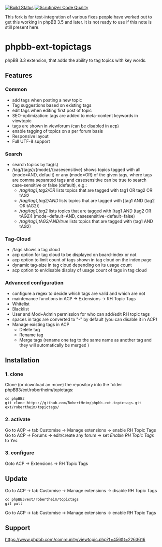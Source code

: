 [![Build Status](https://travis-ci.org/RobertHeim/phpbb-ext-topictags.svg?branch=master)](https://travis-ci.org/RobertHeim/phpbb-ext-topictags)
[![Scrutinizer Code Quality](https://scrutinizer-ci.com/g/RobertHeim/phpbb-ext-topictags/badges/quality-score.png?b=master)](https://scrutinizer-ci.com/g/RobertHeim/phpbb-ext-topictags/?branch=master)

This fork is for test-integration of various fixes people have worked out to get this working in phpBB 3.5 and later. It is not ready to use if this note is still present here.

phpbb-ext-topictags
===================

phpBB 3.3 extension, that adds the ability to tag topics with key words.

## Features

### Common

* add tags when posting a new topic
* Tag suggestions based on existing tags
* edit tags when editing first post of topic
* SEO-optimization: tags are added to meta-content keywords in viewtopic
* tags are shown in viewforum (can be disabled in acp)
* enable tagging of topics on a per forum basis
* Responsive layout
* Full UTF-8 support

### Search
* search topics by tag(s)
* /tag/{tags}/{mode}/{casesensitive} shows topics tagged with all (mode=AND, default) or any (mode=OR) of the given tags, where tags are comma separated tags and casesensitive can be true to search case-sensitive or false (default), e.g.:
  * */tag/tag1,tag2/OR* lists topics that are tagged with tag1 OR tag2 OR tAG2
  * */tag/tag1,tag2/AND* lists topics that are tagged with \[tag1 AND (tag2 OR tAG2)\]
  * */tag/tag1,tag2* lists topics that are tagged with \[tag1 AND (tag2 OR tAG2)\] (mode=default=AND, casesensitive=default=false)
  * */tag/tag1,tAG2/AND/true* lists topics that are tagged with (tag1 AND tAG2)

### Tag-Cloud
* /tags shows a tag cloud
* acp option for tag cloud to be displayed on board-index or not
* acp option to limit count of tags shown in tag cloud on the index page
* dynamic tag-size in tag cloud depending on its usage count
* acp option to en/disable display of usage count of tags in tag cloud

### Advanced configuration
* configure a regex to decide which tags are valid and which are not
* maintenance functions in ACP -> Extensions -> RH Topic Tags
* Whitelist
* Blacklist
* User and Mod+Admin permission for who can add/edit RH topic tags
* spaces in tags are converted to "-" by default (you can disable it in ACP)
* Manage existing tags in ACP
  * Delete tag
  * Rename tag
  * Merge tags (rename one tag to the same name as another tag and they will automatically be merged )

## Installation

### 1. clone
Clone (or download an move) the repository into the folder phpBB3/ext/robertheim/topictags:

```
cd phpBB3
git clone https://github.com/RobertHeim/phpbb-ext-topictags.git ext/robertheim/topictags/
```

### 2. activate
Go to ACP -> tab Customise -> Manage extensions -> enable RH Topic Tags
Go to ACP -> Forums -> edit/create any forum -> set *Enable RH Topic Tags* to *Yes*

### 3. configure

Goto ACP -> Extensions -> RH Topic Tags

## Update

Go to ACP -> tab Customise -> Manage extensions -> disable RH Topic Tags

```
cd phpBB3/ext/robertheim/topictags
git pull
```

Go to ACP -> tab Customise -> Manage extensions -> enable RH Topic Tags

## Support

https://www.phpbb.com/community/viewtopic.php?f=456&t=2263616
